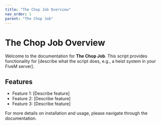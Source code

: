 ```yaml
---
title: "The Chop Job Overview"
nav_order: 1
parent: "The Chop Job"
---
```


# The Chop Job Overview

Welcome to the documentation for **The Chop Job**. This script provides functionality for [describe what the script does, e.g., a heist system in your FiveM server].

## Features
- Feature 1: [Describe feature]
- Feature 2: [Describe feature]
- Feature 3: [Describe feature]

For more details on installation and usage, please navigate through the documentation.
